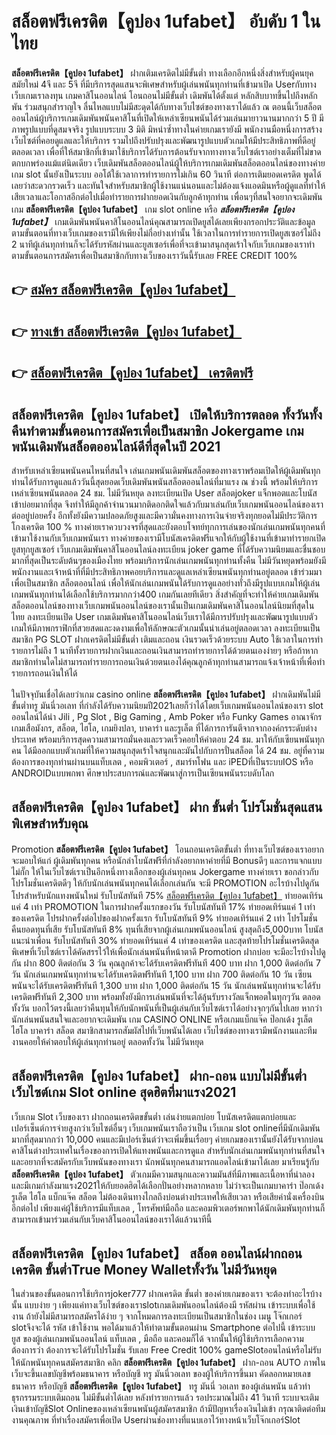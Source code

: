 # สล็อตฟรีเครดิต【คูปอง 1ufabet】  อับดับ 1 ในไทย

**สล็อตฟรีเครดิต【คูปอง 1ufabet】** ฝากเติมเครดิตไม่มีขั้นต่ำ  ทางเลือกอีกหนึ่งสิ่งสำหรับผู้คนยุคสมัยใหม่ 4จี และ 5จี ที่มีบริการสุดแสนจะพิเศษสำหรับผู้เล่นพนันทุกท่านที่เข้ามาเปิด Userกับทางเว็บเกมเราลงทุน เกมคาสิโนออนไลน์ โอนถอนไม่มีขั้นต่ำ เดิมพันได้ตั้งแต่ หลักสิบบาทขึ้นไปถึงหลักพัน ร่วมสนุกสำราญใจ ลื่นไหลแบบไม่มีสะดุดได้กับทางเว็บไซต์ของทางเราได้แล้ว ณ ตอนนี้เว็บสล็อตออนไลน์ผู้บริการเกมเดิมพันพนันคาสิโนที่เปิดให้เหล่าเซียนพนันได้ร่วมเล่นมายาวนานมากกว่า 5 ปี มีภาพรูปแบบที่ดูสมจจริง รูปแบบระบบ 3 มิติ
มิหนำซ้ำทางในค่ายเกมเรายังมี พนักงานมือหนึ่งการสร้างเว็บไซต์ที่คอยดูแลและให้บริการ  รวมไปถึงปรับปรุงและพัฒนารูปแบบตัวเกมให้มีประสิทธิภาพที่ดีอยู่ตลอดเวลา เพื่อที่ให้สมาชิกที่เข้ามาใช้บริการได้รับการต้อนรับจากทางทางเว็บไซต์เราอย่างเต็มที่ไม่ขาดตกบกพร่องแม้แต่นิดเดียว เว็บเดิมพันสล็อตออนไลน์ผู้ให้บริการเกมเดิมพันสล็อตออนไลน์ของทางค่ายเกม slot นั้นยังเป็นระบบ ออโต้ใช้เวลาการทำรายการไม่เกิน 60 วินาที ต่อการเติมยอดเครดิต พูดได้เลยว่าสะดวกรวดเร็ว และทันใจสำหรับสมาชิกผู้ใช้งานแน่นอนและไม่ต้องแจ้งแอดมินหรือผู้ดูแลที่ทำให้เสียเวลาและโอกาสอีกต่อไปเมื่อทำรายการฝากยอดเงินกับลูกค้าทุกท่าน
เพื่อนๆที่สนใจอยากจะเดิมพันเกม **สล็อตฟรีเครดิต【คูปอง 1ufabet】** เกม slot online หรือ ***สล็อตฟรีเครดิต【คูปอง 1ufabet】*** เกมเดิมพันพนันคาสิโนออนไลน์คุณสามารถเปิดยูสได้เลยเพียงกรอกประวัติและข้อมูลตามขั้นตอนที่ทางเว็บเกมของเรามีให้เพียงไม่กี่อย่างเท่านั้น ใช้เวลาในการทำรายการเปิดยูสเซอร์ไม่ถึง 2 นาทีผู้เล่นทุกท่านก็จะได้รับรหัสผ่านและยูสเซอร์เพื่อที่จะเข้ามาสนุกสุดเร้าใจกับเว็บเกมของเราทำตามขั้นตอนการสมัครเพื่อเป็นสมาชิกกับทางเว็บของเราวันนี้รับเลย FREE CREDIT 100%

## 👉 [สมัคร สล็อตฟรีเครดิต【คูปอง 1ufabet】](https://archa888.com/)
## 👉 [ทางเข้า สล็อตฟรีเครดิต【คูปอง 1ufabet】](https://archa888.com/)
## 👉 [สล็อตฟรีเครดิต【คูปอง 1ufabet】 เครดิตฟรี](https://archa888.com/)

## สล็อตฟรีเครดิต【คูปอง 1ufabet】 เปิดให้บริการตลอด ทั้งวันทั้งคืนทำตามขั้นตอนการสมัครเพื่อเป็นสมาชิก Jokergame เกมพนันเดิมพันสล็อตออนไลน์ดีที่สุดในปี 2021

สำหรับเหล่าเซียนพนันคนไหนที่สนใจ เล่นเกมพนันเดิมพันสล็อตของทางเราพร้อมเปิดให้ผู้เดิมพันทุกท่านได้รับการดูแลแล้ววันนี้สุดยอดเว็บเดิมพันพนันสล็อตออนไลน์ที่มาแรง ณ ช่วงนี้ พร้อมให้บริการเหล่าเซียนพนันตลอด 24 ชม. ไม่มีวันหยุด ลงทะเบียนเปิด User สล็อตjoker แจ็กพอตและโบนัสเข้าบ่อยมากที่สุด จึงทำให้มีลูกค้าจำนวนมากติดอกติดใจแล้วกับมาเล่นกับเว็บเกมพนันออนไลน์ของเราต่ออยู่บ่อยครั้ง อีกทั้งยังมีความปลอดภัยสูงและมีความั่นคงทางการเงินจ่ายจริงทุกยอดไม่มีประวัติการโกงเครดิต 100 % ทางค่ายเราควบวงจรที่สุดและยังตอบโจทย์ทุกการเล่นของนักเล่นเกมพนันทุกคนที่เข้ามาใช้งานกับเว็บเกมพนันเรา
ทางค่ายของเรามีโบนัสเครดิตฟรีแจกให้กับผู้ใช้งานที่เข้ามาทำรายกเปิดยูสทุกยูสเซอร์ เว็บเกมเดิมพันคาสิโนออนไลน์ลงทะเบียน joker game ที่ได้รับความนิยมและชื่นชอบมากที่สุดเป็นระดับต้นๆของเมืองไทย พร้อมบริการนักเล่นเกมพนันทุกท่านทั้งคืน ไม่มีวันหยุดพร้อมยังมีพนักงานและเจ้าหน้าที่ที่มีประสิทธิภาพคอยบริการและดูแลเหล่าเซียนพนันทุกท่านอยู่ตลอด เข้าร่วมมาเพื่อเป็นสมาชิก สล็อตออนไลน์ เพื่อให้นักเล่นเกมพนันได้รับการดูแลอย่างทั่วถึงมีรูปแบบเกมให้ผู้เล่นเกมพนันทุกท่านได้เลือกใช้บริการมากกว่า400 เกมกันเลยทีเดียว
สิ่งสำคัญที่จะทำให้ค่ายเกมเดิมพันสล็อตออนไลน์ของทางเว็บเกมพนันออนไลน์ของเรานั้นเป็นเกมเดิมพันคาสิโนออนไลน์นิยมที่สุดในไทย ลงทะเบียนเปิด User  เกมเดิมพันคาสิโนออนไลน์เว็บเราได้มีการปรับปรุงและพัฒนารูปแบบตัวเกมให้มีภาพกราฟิกที่สวยสดและงดงามเพื่อให้ลักษณะตัวเกมนั้นน่าเล่นอยู่ตลอดเวลา ลงทะเบียนเป็นสมาชิก  PG SLOT ฝากเครดิตไม่มีขั้นต่ำ เติมและถอน เงินรวดเร็วด้วยระบบ Auto ใช้เวลาในการทำรายการไม่ถึง 1 นาทีทั้งรายการฝากเงินและถอนเงินสามารถทำรายการได้ด้วยตนเองง่ายๆ หรือถ้าหากสมาชิกท่านใดไม่สามารถทำรายการถอนเงินด้วยตนเองได้คุณลูกค้าทุกท่านสามารถแจ้งเจ้าหน้าที่เพื่อทำรายการถอนเงินให้ได้

ในปัจจุบันเชื่อได้เลยว่าเกม casino online **สล็อตฟรีเครดิต【คูปอง 1ufabet】** ฝากเดิมพันไม่มีขั้นต่ำทรู มันนี่วอเลท ที่กำลังได้รับความนิยมปี2021เลยก็ว่าได้โดยเว็บเกมพนันออนไลน์ของเรา slot ออนไลน์ได้นำ  Jili , Pg Slot , Big Gaming , Amb Poker หรือ Funky Games อาณาจักรเกมเสือมังกร, สล็อต, ไฮโล, เกมยิงปลา, บาคาร่า และรูเล็ต ที่ได้การการันตีจากจากองค์กรระดับต่างประเทศ พร้อมบริการสุดความสามารถมั่นคงและรวดเร็วคอยให้คำตอบ 24 ชม. มาให้กับเซียนพนันทุกคน ได้มีออกแบบตัวเกมที่ให้ความสนุกสุดเร้าใจสนุกและมันไปกับการปั่นสล็อต ได้ 24 ชม. อยู่ที่ความต้องการของทุกท่านผ่านบนแท็บเลต , คอมพิวเตอร์ , สมาร์ทโฟน และ iPEDที่เป็นระบบIOS หรือ ANDROIDแบบพกพา ศึกษาประสบการณ์และพัฒนาสู่การเป็นเซียนพนันระบดับโลก

## สล็อตฟรีเครดิต【คูปอง 1ufabet】 ฝาก ขั้นต่ำ โปรโมชั่นสุดแสนพิเศษสำหรับคุณ

 Promotion  **สล็อตฟรีเครดิต【คูปอง 1ufabet】** โอนถอนเครดิตขั้นต่ำ ที่ทางเว็บไซต์ของเราอยากจะมอบให้แก่  ผู้เดิมพันทุกคน หรือนักล่าโบนัสฟรีที่กำลังอยากหาค่ายที่มี Bonusดีๆ และการแจกแบบไม่กั๊ก ให้ในเว็บไซต์เราเป็นอีกหนึ่งทางเลือกของผู้เล่นทุกคน Jokergame ทางค่ายเรา ขอกล่าวกับโปรโมชั่นเครดิตดีๆ ให้กับนักเล่นพนันทุกคนได้เลือกเล่นกัน จะมี PROMOTION อะไรบ้างไปดูกัน
โปรสำหรับนักแทงพนันใหม่ รับโบนัสทันที 75% [สล็อตฟรีเครดิต【คูปอง 1ufabet】](https://archa888.com/) ทำยอดเทิร์นแค่ 4 เท่า
 PROMOTION ในการฝากครั้งแรกของวัน รับโบนัสทันที 17% ทำยอดเทิร์นแค่ 1 เท่าของเครดิต
โปรฝากครั้งต่อไปของฝากครั้งแรก รับโบนัสทันที 9% ทำยอดเทิร์นแค่ 2 เท่า
โปรโมชั่นคืนยอดทุนที่เสีย รับโบนัสทันที 8% ทุนที่เสียจากผู้เล่นเกมพนันออนไลน์ สูงสุดถึง5,000บาท
โบนัสแนะนำเพื่อน รับโบนัสทันที 30% ทำยอดเทิร์นแค่ 4 เท่าของเครดิต
และสุดท้ายโปรโมชั่นเครดิตสุดพิเศษที่เว็บไซต์เราได้คัดสรรไว้ให้เพื่อนักเล่นพนันที่หน้าตาดี  Promotion ฝากบ่อย จะมีอะไรบ้างไปดูกัน
ฝาก 800 ติดต่อกัน 3 วัน คุณลูกค้าจะได้รับเครดิตฟรีทันที 400 บาท
ฝาก 1,000 ติดต่อกัน 7 วัน นักเล่นเกมพนันทุกท่านจะได้รับเครดิตฟรีทันที 1,100 บาท
ฝาก 700 ติดต่อกัน 10 วัน เซียนพนันจะได้รับเครดิตฟรีทันที 1,300 บาท
ฝาก 1,000 ติดต่อกัน 15 วัน นักเล่นพนันทุกท่านจะได้รับเครดิตฟรีทันที 2,300 บาท
พร้อมทั้งยังมีการเล่นพนันที่จะได้ลุ้นรับรางวัลแจ็กพอตในทุกๆวัน ตลอดทั้งวัน บอกไว้ตรงนี้เลยว่าคืนทุนให้กับนักพนันที่เป็นผู้เล่นกับเว็บไซต์เราได้อย่างจุกๆกันไปเลย หากว่านักเล่นพนันสนใจและอยากจะเดิมพัน เกม CASINO ONLINE หรือเกมแบ็กแจ๊ค ป๊อกเด้ง รูเล็ต ไฮโล บาคาร่า สล็อต สมาชิกสามารถสัมผัสไปที่เว็บพนันได้เลย เว็บไซต์ของทางเรามีพนักงานและทีมงานคอยให้คำตอบให้ผู้เล่นทุกท่านอยู่ ตลอดทั้งวัน ไม่มีวันหยุด

## สล็อตฟรีเครดิต【คูปอง 1ufabet】 ฝาก-ถอน แบบไม่มีขั้นต่ำ  เว็บไซต์เกม Slot online สุดฮิตที่มาแรง2021

เว็บเกม Slot เว็บของเรา ฝากถอนเครดิตขขั้นต่ำ เล่นง่ายแตกบ่อย โบนัสเครดิตแตกบ่อยและเปอร์เซ็นต์การจ่ายสูงกว่าเว็บไซต์อื่นๆ เว็บเกมพนันเราถือว่าเป็น เว็บเกม slot onlineที่มีนักเดิมพันมากที่สุดมากกว่า 10,000 คนและมีเปอร์เซ็นต์ว่าจะเพิ่มขึ้นเรื่อยๆ ค่ายเกมของเรานั้นยังได้รับจากบ่อนคาสิโนต่างประเทศในเรื่องของการเปิดให้แทงพนันและการดูแล สำหรับนักเล่นเกมพนันทุกท่านที่สนใจและอยากที่จะสมัครกับเว็บพนันของทางเรา นักพนันทุกคนสามารถแอดไลน์เข้ามาได้เลย
	มาเรียนรู้กับ **สล็อตฟรีเครดิต【คูปอง 1ufabet】** ตัวเกมมีความสนุกและความมันส์ที่มีภาพและเนื้อหาที่น่าลอง และมีเกมกำลังมาแรง2021ให้กับยอดฮิตได้เลือกปั่นอย่างหลากหลาย  ไม่ว่าจะเป็นเกมบาคาร่า ป๊อกเด้ง รูเล็ต ไฮโล แบ็กแจ๊ค สล็อต ไม่ต้องเดินทางไกลถึงบ่อนต่างประเทศให้เสียเวลา หรือเสียค่านั่งเครื่องบินอีกต่อไป เพียงแค่ผู้ใช้บริการมีแท็บเลต , โทรศัพท์มือถือ และคอมพิวเตอร์พกพาได้นักเดิมพันทุกท่านก็สามารถเข้ามาร่วมเล่นกับเว็บคาสิโนออนไลน์ของเราได้แล้วนาทีนี้

## สล็อตฟรีเครดิต【คูปอง 1ufabet】 สล็อต ออนไลน์ฝากถอนเครดิต ขั้นต่ำTrue Money Walletทั้งวัน ไม่มีวันหยุด

ในส่วนของขั้นตอนการใช้บริการjoker777 ฝากเครดิต ขั้นต่ำ ของค่ายเกมของเรา จะต้องทำอะไรบ้างนั้น แบบง่าย ๆ เพียงแค่ทางเว็บไซต์ของเราslotเกมเดิมพันออนไลน์ต้องมี รหัสผ่าน เข้าระบบเพื่อใช้งาน ถ้ายังไม่มีสามารถสมัครได้ง่าย ๆ จากโหมดการลงทะเบียนเป็นสมาชิกในช่อง เมนู โจ๊กเกอร์ slotจึงจะได้ รหัส เข้าใช้งาน พอได้มาแล้วให้ทำตามขั้นตอนผ่าน Smartphone ต่อไปนี้
เข้าระบบ ยูส  ของผู้เล่นเกมพนันออนไลน์ แท็บเลต , มือถือ และคอมก็ได้
จากนั้นให้ผู้ใช้บริการเลือกความต้องการว่า ต้องการจะได้รับโปรโมชั่น รับเลย Free Credit 100% gameSlotออนไลน์หรือไม่รับ
ให้นักพนันทุกคนสมัครสมาชิก คลิก **สล็อตฟรีเครดิต【คูปอง 1ufabet】** ฝาก-ถอน AUTO ภาพในเว็บจะขึ้นเลขบัญชีพร้อมธนาคาร หรือบัญชี ทรู มันนี่วอเลท ของผู้ให้บริการขึ้นมา
คัดลอกหมายเลขธนาคาร หรือบัญชี **สล็อตฟรีเครดิต【คูปอง 1ufabet】** ทรู มันนี่ วอเลท ของผู้เล่นพนัน แล้วทำธุรกรรมระบบเติมถอน ไม่มีขั้นต่ำได้เลย
หลังทำรายการแล้ว รอประมาณไม่ถึง 41 วินาที ระบบจะเติมเงินเข้าบัญชีSlot Onlineของเหล่าเซียนพนันผู้สมัครสมาชิก
ถ้ามีปัญหาเรื่องเงินไม่เข้า กรุณาติดต่อทีมงานคุณภาพ ที่ทำเรื่องสมัครเพื่อเปิด Userผ่านช่องทางที่แนบเอาไว้ทางหน้าเว็บโจ๊กเกอร์Slot


